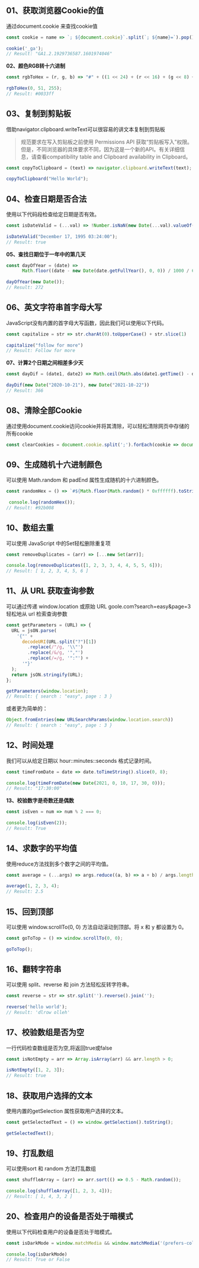 ## **01、获取浏览器Cookie的值**

通过document.cookie 来查找cookie值

```js
const cookie = name => `; ${document.cookie}`.split(`; ${name}=`).pop().split(';').shift();
    
cookie('_ga');
// Result: "GA1.2.1929736587.1601974046"
```

**02、颜色RGB转十六进制**

```js
const rgbToHex = (r, g, b) => "#" + ((1 << 24) + (r << 16) + (g << 8) + b).toString(16).slice(1);
    
rgbToHex(0, 51, 255); 
// Result: #0033ff
```

## **03、复制到剪贴板**

借助navigator.clipboard.writeText可以很容易的讲文本复制到剪贴板

> 规范要求在写入剪贴板之前使用 Permissions API 获取“剪贴板写入”权限。但是，不同浏览器的具体要求不同，因为这是一个新的API。有关详细信息，请查看compatibility table and Clipboard availability in Clipboard。

```js
const copyToClipboard = (text) => navigator.clipboard.writeText(text);
    
copyToClipboard("Hello World");
```

## **04、检查日期是否合法**

使用以下代码段检查给定日期是否有效。

```js
const isDateValid = (...val) => !Number.isNaN(new Date(...val).valueOf());
    
isDateValid("December 17, 1995 03:24:00");
// Result: true
```

**05、查找日期位于一年中的第几天**

```js
const dayOfYear = (date) =>
      Math.floor((date - new Date(date.getFullYear(), 0, 0)) / 1000 / 60 / 60 / 24);
    
dayOfYear(new Date());
// Result: 272
```

## **06、英文字符串首字母大写**

JavaScript没有内置的首字母大写函数，因此我们可以使用以下代码。

```js
const capitalize = str => str.charAt(0).toUpperCase() + str.slice(1)
    
capitalize("follow for more")
// Result: Follow for more
```

**07、计算2个日期之间相差多少天**

```js
const dayDif = (date1, date2) => Math.ceil(Math.abs(date1.getTime() - date2.getTime()) / 86400000)
    
dayDif(new Date("2020-10-21"), new Date("2021-10-22"))
// Result: 366
```

## **08、清除全部Cookie**

通过使用document.cookie访问cookie并将其清除，可以轻松清除网页中存储的所有cookie

```js
const clearCookies = document.cookie.split(';').forEach(cookie => document.cookie = cookie.replace(/^ +/, '').replace(/=.*/, `=;expires=${new Date(0).toUTCString()};path=/`));
```

## **09、生成随机十六进制颜色**

可以使用 Math.random 和 padEnd 属性生成随机的十六进制颜色。

```js
const randomHex = () => `#${Math.floor(Math.random() * 0xffffff).toString(16).padEnd(6, "0")}`;
    
 console.log(randomHex());
// Result: #92b008
```

## **10、数组去重**

可以使用 JavaScript 中的Set轻松删除重复项

```js
const removeDuplicates = (arr) => [...new Set(arr)];
    
console.log(removeDuplicates([1, 2, 3, 3, 4, 4, 5, 5, 6]));
// Result: [ 1, 2, 3, 4, 5, 6 ]
```

## **11、从 URL 获取查询参数**

可以通过传递 window.location 或原始 URL goole.com?search=easy&page=3 轻松地从 url 检索查询参数

```js
const getParameters = (URL) => {
  URL = jsON.parse(
    '{"' +
      decodeURI(URL.split("?")[1])
        .replace(/"/g, '\\"')
        .replace(/&/g, '","')
        .replace(/=/g, '":"') +
      '"}'
  );
  return jsON.stringify(URL);
};

getParameters(window.location);
// Result: { search : "easy", page : 3 }
```

或者更为简单的：

```js
Object.fromEntries(new URLSearchParams(window.location.search))
// Result: { search : "easy", page : 3 }
```

## **12、时间处理**

我们可以从给定日期以 hour::minutes::seconds 格式记录时间。

```js
const timeFromDate = date => date.toTimeString().slice(0, 8);
    
console.log(timeFromDate(new Date(2021, 0, 10, 17, 30, 0))); 
// Result: "17:30:00"
```

**13、校验数字是奇数还是偶数**

```js
const isEven = num => num % 2 === 0;
    
console.log(isEven(2)); 
// Result: True
```

## **14、求数字的平均值**

使用reduce方法找到多个数字之间的平均值。

```js
const average = (...args) => args.reduce((a, b) => a + b) / args.length;
    
average(1, 2, 3, 4);
// Result: 2.5
```

## **15、回到顶部**

可以使用 window.scrollTo(0, 0) 方法自动滚动到顶部。将 x 和 y 都设置为 0。

```js
const goToTop = () => window.scrollTo(0, 0);
    
goToTop();
```

## **16、翻转字符串**

可以使用 split、reverse 和 join 方法轻松反转字符串。

```js
const reverse = str => str.split('').reverse().join('');
    
reverse('hello world');     
// Result: 'dlrow olleh'
```

## **17、校验数组是否为空**

一行代码检查数组是否为空,将返回true或false

```js
const isNotEmpty = arr => Array.isArray(arr) && arr.length > 0;
    
isNotEmpty([1, 2, 3]);
// Result: true
```

## **18、获取用户选择的文本**

使用内置的getSelection 属性获取用户选择的文本。

```js
const getSelectedText = () => window.getSelection().toString();
    
getSelectedText();
```

## **19、打乱数组**

可以使用sort 和 random 方法打乱数组

```js
const shuffleArray = (arr) => arr.sort(() => 0.5 - Math.random());
    
console.log(shuffleArray([1, 2, 3, 4]));
// Result: [ 1, 4, 3, 2 ]
```

## **20、检查用户的设备是否处于暗模式**

使用以下代码检查用户的设备是否处于暗模式。

```js
const isDarkMode = window.matchMedia && window.matchMedia('(prefers-color-scheme: dark)').matches
    
console.log(isDarkMode) 
// Result: True or False
```